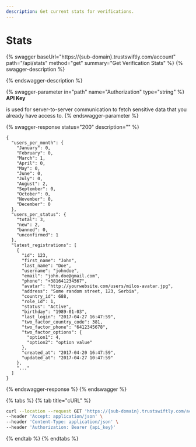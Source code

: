 ```yaml
---
description: Get current stats for verifications.
---
```


# Stats

{% swagger baseUrl="https://{sub-domain}.trustswiftly.com/account" path="/api/stats" method="get" summary="Get Verification Stats" %}
{% swagger-description %}

{% endswagger-description %}

{% swagger-parameter in="path" name="Authorization" type="string" %}
**API Key**

 is used for server-to-server communication to fetch sensitive data that you already have access to.
{% endswagger-parameter %}

{% swagger-response status="200" description="" %}
```
{
  "users_per_month": {
    "January": 0,
    "February": 0,
    "March": 1,
    "April": 0,
    "May": 0,
    "June": 0,
    "July": 0,
    "August": 2,
    "September": 0,
    "October": 0,
    "November": 0,
    "December": 0
  },
  "users_per_status": {
    "total": 3,
    "new": 2,
    "banned": 0,
    "unconfirmed": 1
  },
  "latest_registrations": [
    {
      "id": 123,
      "first_name": "John",
      "last_name": "Doe",
      "username": "johndoe",
      "email": "john.doe@gmail.com",
      "phone": "+381641234567",
      "avatar": "http://yourwebsite.com/users/milos-avatar.jpg",
      "address": "Some random street, 123, Serbia",
      "country_id": 688,
      "role_id": 1,
      "status": "Active",
      "birthday": "1989-01-03",
      "last_login": "2017-04-27 16:47:59",
      "two_factor_country_code": 381,
      "two_factor_phone": "6412345678",
      "two_factor_options": {
        "option1": 4,
        "option2": "option value"
      },
      "created_at": "2017-04-20 16:47:59",
      "updated_at": "2017-04-27 10:47:59"
    },
    "..."
  ]
}
```
{% endswagger-response %}
{% endswagger %}

{% tabs %}
{% tab title="cURL" %}
```bash
curl --location --request GET 'https://{sub-domain}.trustswiftly.com/account/api/stats' \
--header 'Accept: application/json' \
--header 'Content-Type: application/json' \
--header 'Authorization: Bearer {api_key}'
```
{% endtab %}
{% endtabs %}
